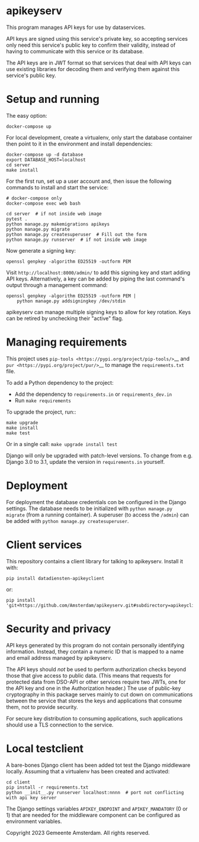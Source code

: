 apikeyserv
==========

This program manages API keys for use by dataservices.

API keys are signed using this service's private key, so accepting services
only need this service's public key to confirm their validity, instead of
having to communicate with this service or its database.

The API keys are in JWT format so that services that deal with API keys can
use existing libraries for decoding them and verifying them against this
service's public key.


Setup and running
=================

The easy option:

    docker-compose up

For local development, create a virtualenv, only start the database container
then point to it in the environment and install dependencies:

    docker-compose up -d database
    export DATABASE_HOST=localhost
    cd server
    make install

For the first run, set up a user account and,
then issue the following commands to install and start the service:

    # docker-compose only
    docker-compose exec web bash

    cd server  # if not inside web image
    pytest .
    python manage.py makemigrations apikeys
    python manage.py migrate
    python manage.py createsuperuser  # Fill out the form
    python manage.py runserver  # if not inside web image

Now generate a signing key:

    openssl genpkey -algorithm ED25519 -outform PEM

Visit `http://localhost:8000/admin/` to add this signing key and start
adding API keys. Alternatively, a key can be added by piping the last command's
output through a management command:

    openssl genpkey -algorithm ED25519 -outform PEM |
        python manage.py addsigningkey /dev/stdin

apikeyserv can manage multiple signing keys to allow for key rotation.
Keys can be retired by unchecking their "active" flag.

Managing requirements
=========================

This project uses `pip-tools <https://pypi.org/project/pip-tools/>`__
and `pur <https://pypi.org/project/pur/>`__ to manage the
``requirements.txt`` file.

To add a Python dependency to the project:

-  Add the dependency to ``requirements.in`` or ``requirements_dev.in``
-  Run ``make requirements``

To upgrade the project, run::

    make upgrade
    make install
    make test

Or in a single call: ``make upgrade install test``

Django will only be upgraded with patch-level versions.
To change from e.g. Django 3.0 to 3.1, update the version in ``requirements.in`` yourself.


Deployment
==========

For deployment the database credentials con be configured in the Django settings.
The database needs to be initialized with `python manage.py migrate` (from a running container).
A superuser (to access the `/admin`) can be added with `python manage.py createsuperuser`.

Client services
===============

This repository contains a client library for talking to apikeyserv.
Install it with:

    pip install datadiensten-apikeyclient

or:

    pip install 'git+https://github.com/Amsterdam/apikeyserv.git#subdirectory=apikeyclient'


Security and privacy
====================

API keys generated by this program do not contain personally identifying
information. Instead, they contain a numeric ID that is mapped to a name and
email address managed by apikeyserv.

The API keys should *not* be used to perform authorization checks
beyond those that give access to public data. (This means that requests
for protected data from DSO-API or other services require two JWTs, one for
the API key and one in the Authorization header.)
The use of public-key cryptography in this package serves mainly
to cut down on communications between the service that stores the keys
and applications that consume them, not to provide security.

For secure key distribution to consuming applications,
such applications should use a TLS connection to the service.

Local testclient
================

A bare-bones Django client has been added tot test the Django middleware
locally. Assuming that a virtualenv has been created and activated:

    cd client
    pip install -r requirements.txt
    python __init__.py runserver localhost:nnnn  # port not conflicting with api key server

The Django settings variables `APIKEY_ENDPOINT` and `APIKEY_MANDATORY` (0 or 1)
that are needed for the middleware component can be configured as environment variables.


Copyright 2023 Gemeente Amsterdam. All rights reserved.
